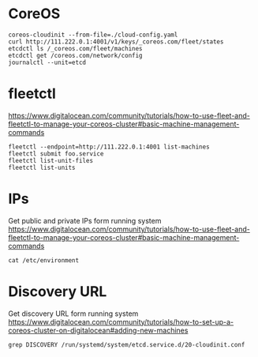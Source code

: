 <!-- -*- coding: utf-8; -*- -->

CoreOS
======

    coreos-cloudinit --from-file=./cloud-config.yaml
    curl http://111.222.0.1:4001/v1/keys/_coreos.com/fleet/states
    etcdctl ls /_coreos.com/fleet/machines
    etcdctl get /coreos.com/network/config
    journalctl --unit=etcd

fleetctl
========

<https://www.digitalocean.com/community/tutorials/how-to-use-fleet-and-fleetctl-to-manage-your-coreos-cluster#basic-machine-management-commands>

    fleetctl --endpoint=http://111.222.0.1:4001 list-machines
    fleetctl submit foo.service
    fleetctl list-unit-files
    fleetctl list-units

IPs
===

Get public and private IPs form running system
<https://www.digitalocean.com/community/tutorials/how-to-use-fleet-and-fleetctl-to-manage-your-coreos-cluster#basic-machine-management-commands>

    cat /etc/environment

Discovery URL
=============

Get discovery URL form running system
<https://www.digitalocean.com/community/tutorials/how-to-set-up-a-coreos-cluster-on-digitalocean#adding-new-machines>

    grep DISCOVERY /run/systemd/system/etcd.service.d/20-cloudinit.conf
